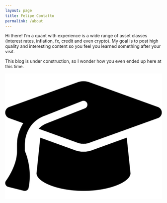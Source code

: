 ```yaml
---
layout: page
title: Felipe Contatto
permalink: /about
---
```


Hi there! I'm a quant with experience is a wide range of asset classes (interest rates, inflation, fx, credit and even crypto). My goal is to post high quality and interesting content so you feel you learned something after your visit.

This blog is under construction, so I wonder how you even ended up here at this time.

![fa-graduation-cap](https://raw.githubusercontent.com/fcontatto/fcontatto.github.io/main/assets/img/icons/graduation-cap-solid.svg)

